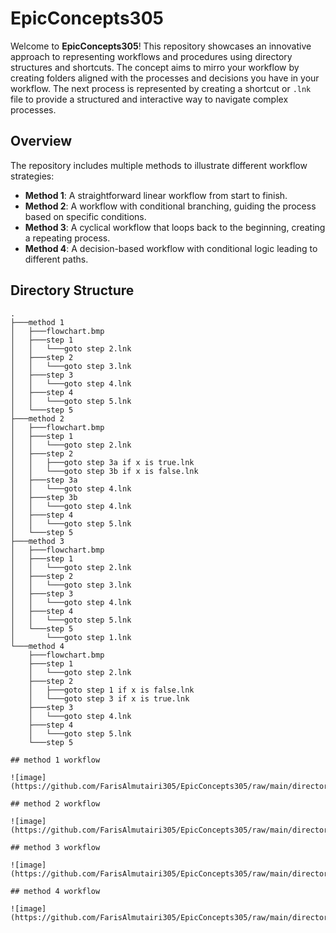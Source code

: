 # EpicConcepts305

Welcome to **EpicConcepts305**! This repository showcases an innovative approach to representing workflows and procedures using directory structures and shortcuts. The concept aims to mirro your workflow by creating folders aligned with the processes and decisions you have in your workflow. The next process is represented by creating a shortcut or `.lnk` file to provide a structured and interactive way to navigate complex processes.

## Overview

The repository includes multiple methods to illustrate different workflow strategies:

- **Method 1**: A straightforward linear workflow from start to finish.
- **Method 2**: A workflow with conditional branching, guiding the process based on specific conditions.
- **Method 3**: A cyclical workflow that loops back to the beginning, creating a repeating process.
- **Method 4**: A decision-based workflow with conditional logic leading to different paths.

## Directory Structure

```plaintext
.
├───method 1
│   ├───flowchart.bmp
│   ├───step 1
│   │   └───goto step 2.lnk
│   ├───step 2
│   │   └───goto step 3.lnk
│   ├───step 3
│   │   └───goto step 4.lnk
│   ├───step 4
│   │   └───goto step 5.lnk
│   └───step 5
├───method 2
│   ├───flowchart.bmp
│   ├───step 1
│   │   └───goto step 2.lnk
│   ├───step 2
│   │   ├───goto step 3a if x is true.lnk
│   │   └───goto step 3b if x is false.lnk
│   ├───step 3a
│   │   └───goto step 4.lnk
│   ├───step 3b
│   │   └───goto step 4.lnk
│   ├───step 4
│   │   └───goto step 5.lnk
│   └───step 5
├───method 3
│   ├───flowchart.bmp
│   ├───step 1
│   │   └───goto step 2.lnk
│   ├───step 2
│   │   └───goto step 3.lnk
│   ├───step 3
│   │   └───goto step 4.lnk
│   ├───step 4
│   │   └───goto step 5.lnk
│   └───step 5
│       └───goto step 1.lnk
└───method 4
    ├───flowchart.bmp
    ├───step 1
    │   └───goto step 2.lnk
    ├───step 2
    │   ├───goto step 1 if x is false.lnk
    │   └───goto step 3 if x is true.lnk
    ├───step 3
    │   └───goto step 4.lnk
    ├───step 4
    │   └───goto step 5.lnk
    └───step 5

## method 1 workflow

![image](https://github.com/FarisAlmutairi305/EpicConcepts305/raw/main/directory%20structure%20as%20flowchart/method%201/flowchart.bmp)

## method 2 workflow

![image](https://github.com/FarisAlmutairi305/EpicConcepts305/raw/main/directory%20structure%20as%20flowchart/method%202/flowchart.bmp)

## method 3 workflow

![image](https://github.com/FarisAlmutairi305/EpicConcepts305/raw/main/directory%20structure%20as%20flowchart/method%203/flowchart.bmp)

## method 4 workflow

![image](https://github.com/FarisAlmutairi305/EpicConcepts305/raw/main/directory%20structure%20as%20flowchart/method%204/flowchart.bmp)
